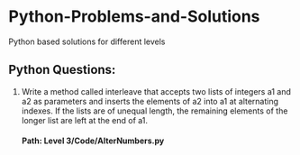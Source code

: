 # Python-Problems-and-Solutions
Python based solutions for different levels

## Python Questions:

1. Write a method called interleave that accepts two lists of integers a1 and a2 as parameters and inserts the elements of a2 into a1 at alternating indexes. If the lists are of unequal length, the remaining elements of the longer list are left at the end of a1. 

   #### Path: Level 3/Code/AlterNumbers.py

